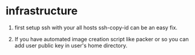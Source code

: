 # infrastructure
1. first setup ssh with your all hosts
ssh-copy-id can be an easy fix.

2. If you have automated image creation script like packer or so you can 
   add user public key in user's home directory.

